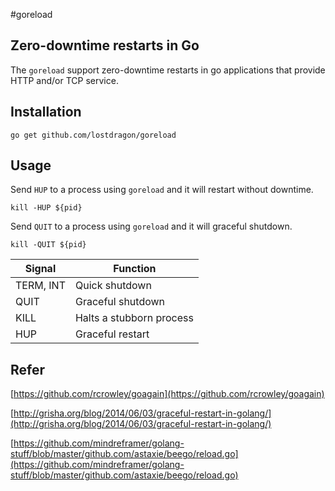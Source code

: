 #goreload

## Zero-downtime restarts in Go

The `goreload` support zero-downtime restarts in go applications that provide HTTP and/or TCP service.

## Installation

    go get github.com/lostdragon/goreload

## Usage
Send `HUP` to a process using `goreload` and it will restart without downtime.

    kill -HUP ${pid}

Send `QUIT` to a process using `goreload` and it will graceful shutdown.

    kill -QUIT ${pid}


| Signal            | Function              	|
| ------------------|---------------------------|
| TERM, INT    	    | Quick shutdown		    |
| QUIT              | Graceful shutdown     	|
| KILL              | Halts a stubborn process  |
| HUP               | Graceful restart        	|


## Refer

[https://github.com/rcrowley/goagain](https://github.com/rcrowley/goagain)

[http://grisha.org/blog/2014/06/03/graceful-restart-in-golang/](http://grisha.org/blog/2014/06/03/graceful-restart-in-golang/)

[https://github.com/mindreframer/golang-stuff/blob/master/github.com/astaxie/beego/reload.go](https://github.com/mindreframer/golang-stuff/blob/master/github.com/astaxie/beego/reload.go)

